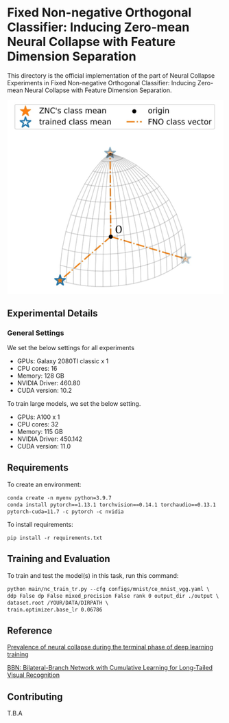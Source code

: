 # Fixed Non-negative Orthogonal Classifier: Inducing Zero-mean Neural Collapse with Feature Dimension Separation

This directory is the official implementation of the part of Neural Collapse Experiments in Fixed Non-negative Orthogonal Classifier: Inducing Zero-mean Neural Collapse with Feature Dimension Separation.

<img src="../figures/fno_nc.jpg" alt="FNO NC">

## Experimental Details

### General Settings

We set the below settings for all experiments

- GPUs: Galaxy 2080TI classic x 1
- CPU cores: 16
- Memory: 128 GB
- NVIDIA Driver: 460.80
- CUDA version: 10.2

To train large models, we set the below setting.

- GPUs: A100 x 1
- CPU cores: 32
- Memory: 115 GB
- NVIDIA Driver: 450.142
- CUDA version: 11.0


## Requirements

To create an environment:

```setup
conda create -n myenv python=3.9.7
conda install pytorch==1.13.1 torchvision==0.14.1 torchaudio==0.13.1 pytorch-cuda=11.7 -c pytorch -c nvidia
```

To install requirements:

```setup
pip install -r requirements.txt
```

## Training and Evaluation

To train and test the model(s) in this task, run this command:

```
python main/nc_train_tr.py --cfg configs/mnist/ce_mnist_vgg.yaml \
ddp False dp False mixed_precision False rank 0 output_dir ./output \
dataset.root /YOUR/DATA/DIRPATH \
train.optimizer.base_lr 0.06786
```

## Reference

[Prevalence of neural collapse during the terminal phase of deep learning training](https://www.pnas.org/doi/10.1073/pnas.2015509117)

[BBN: Bilateral-Branch Network with Cumulative Learning for Long-Tailed Visual Recognition](https://github.com/megvii-research/BBN)

## Contributing

T.B.A

